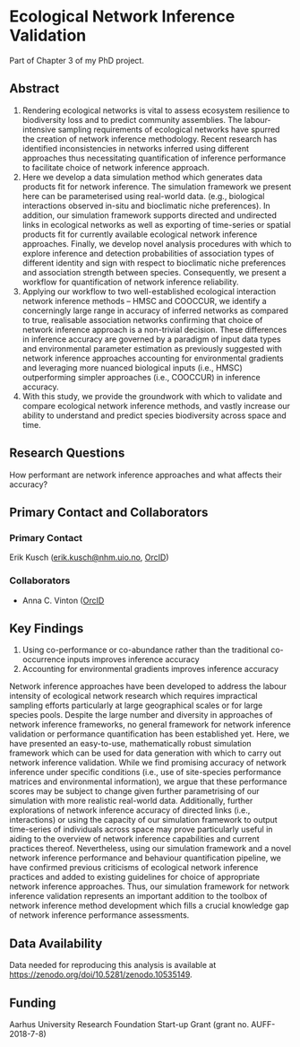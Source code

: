 # Ecological Network Inference Validation
Part of Chapter 3 of my PhD project.

## Abstract
1.	Rendering ecological networks is vital to assess ecosystem resilience to biodiversity loss and to predict community assemblies. The labour-intensive sampling requirements of ecological networks have spurred the creation of network inference methodology. Recent research has identified inconsistencies in networks inferred using different approaches thus necessitating quantification of inference performance to facilitate choice of network inference approach.
2.	Here we develop a data simulation method which generates data products fit for network inference. The simulation framework we present here can be parameterised using real-world data. (e.g., biological interactions observed in-situ and bioclimatic niche preferences). In addition, our simulation framework supports directed and undirected links in ecological networks as well as exporting of time-series or spatial products fit for currently available ecological network inference approaches. Finally, we develop novel analysis procedures with which to explore inference and detection probabilities of association types of different identity and sign with respect to bioclimatic niche preferences and association strength between species. Consequently, we present a workflow for quantification of network inference reliability.
3.	Applying our workflow to two well-established ecological interaction network inference methods – HMSC and COOCCUR, we identify a concerningly large range in accuracy of inferred networks as compared to true, realisable association networks confirming that choice of network inference approach is a non-trivial decision. These differences in inference accuracy are governed by a paradigm of input data types and environmental parameter estimation as previously suggested with network inference approaches accounting for environmental gradients and leveraging more nuanced biological inputs (i.e., HMSC) outperforming simpler approaches (i.e., COOCCUR) in inference accuracy. 
4. With this study, we provide the groundwork with which to validate and compare ecological network inference methods, and vastly increase our ability to understand and predict species biodiversity across space and time.

## Research Questions
How performant are network inference approaches and what affects their accuracy?

## Primary Contact and Collaborators
### Primary Contact
Erik Kusch (erik.kusch@nhm.uio.no, [OrcID](https://orcid.org/my-orcid?orcid=0000-0002-4984-7646))  

### Collaborators
- Anna C. Vinton ([OrcID](https://orcid.org/0000-0002-8279-1736)

## Key Findings
1. Using co-performance or co-abundance rather than the traditional co-occurrence inputs improves inference accuracy
2. Accounting for environmental gradients improves inference accuracy

Network inference approaches have been developed to address the labour intensity of ecological network research which requires impractical sampling efforts particularly at large geographical scales or for large species pools. Despite the large number and diversity in approaches of network inference frameworks, no general framework for network inference validation or performance quantification has been established yet. Here, we have presented an easy-to-use, mathematically robust simulation framework which can be used for data generation with which to carry out network inference validation. While we find promising accuracy of network inference under specific conditions (i.e., use of site-species performance matrices and environmental information), we argue that these performance scores may be subject to change given further parametrising of our simulation with more realistic real-world data. Additionally, further explorations of network inference accuracy of directed links (i.e., interactions) or using the capacity of our simulation framework to output time-series of individuals across space may prove particularly useful in aiding to the overview of network inference capabilities and current practices thereof.
Nevertheless, using our simulation framework and a novel network inference performance and behaviour quantification pipeline, we have confirmed previous criticisms of ecological network inference practices and added to existing guidelines for choice of appropriate network inference approaches. Thus, our simulation framework for network inference validation represents an important addition to the toolbox of network inference method development which fills a crucial knowledge gap of network inference performance assessments.

## Data Availability
Data needed for reproducing this analysis is available at https://zenodo.org/doi/10.5281/zenodo.10535149.

## Funding
Aarhus University Research Foundation Start-up Grant (grant no. AUFF-2018-7-8) 
